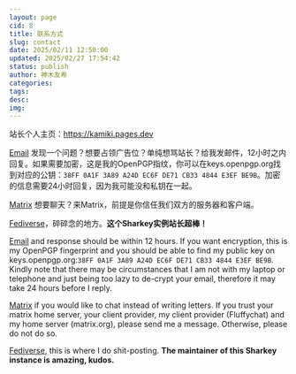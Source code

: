 ```yaml
---
layout: page
cid: 8
title: 联系方式
slug: contact
date: 2025/02/11 12:50:00
updated: 2025/02/27 17:54:42
status: publish
author: 神木友希
categories: 
tags: 
desc: 
img: 
---
```

站长个人主页：https://kamiki.pages.dev

[Email](mailto:yuki@obsp.de) 发现一个问题？想要占领广告位？单纯想骂站长？给我发邮件，12小时之内回复。如果需要加密，这是我的OpenPGP指纹，你可以在keys.openpgp.org找到对应的公钥：`38FF 0A1F 3A89 A24D EC6F DE71 CB33 4844 E3EF BE9B`。加密的信息需要24小时回复，因为我可能没和私钥在一起。

[Matrix](https://matrix.to/#/@yu:tchncs.de) 想要聊天？来Matrix，前提是你信任我们双方的服务器和客户端。

[Fediverse](https://stelpolva.moe/@p)，碎碎念的地方。**这个Sharkey实例站长超棒！**

[Email](mailto:yuki@obsp.de) and response should be within 12 hours. If you want encryption, this is my OpenPGP fingerprint and you should be able to find my public key on keys.openpgp.org:`38FF 0A1F 3A89 A24D EC6F DE71 CB33 4844 E3EF BE9B`. Kindly note that there may be circumstances that I am not with my laptop or telephone and just being too lazy to de-crypt your email, therefore it may take 24 hours before I reply.

[Matrix](https://matrix.to/#/@yu:tchncs.de) if you would like to chat instead of writing letters. If you trust your matrix home server, your client provider, my client provider (Fluffychat) and my home server (matrix.org), please send me a message. Otherwise, please do not do so.

[Fediverse](https://stelpolva.moe/@p), this is where I do shit-posting. **The maintainer of this Sharkey instance is amazing, kudos.**